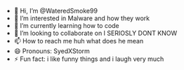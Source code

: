 - 👋 Hi, I’m @WateredSmoke99
- 👀 I’m interested in Malware and how they work
- 🌱 I’m currently learning how to code
- 💞️ I’m looking to collaborate on I SERIOSLY DONT KNOW
- 📫 How to reach me huh what does he mean
- 😄 Pronouns: SyedXStorm
- ⚡ Fun fact: i like funny things and i laugh very much

<!---
WateredSmoke99/WateredSmoke99 is a ✨ special ✨ repository because its `README.md` (this file) appears on your GitHub profile.
You can click the Preview link to take a look at your changes.
--->
